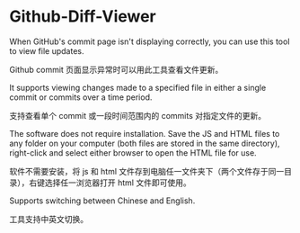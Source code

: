 # Github-Diff-Viewer
When GitHub's commit page isn't displaying correctly, you can use this tool to view file updates.

Github commit 页面显示异常时可以用此工具查看文件更新。


It supports viewing changes made to a specified file in either a single commit or commits over a time period.

支持查看单个 commit 或一段时间范围内的 commits 对指定文件的更新。


The software does not require installation. Save the JS and HTML files to any folder on your computer (both files are stored in the same directory), right-click and select either browser to open the HTML file for use.

软件不需要安装，将 js 和 html 文件存到电脑任一文件夹下（两个文件存于同一目录），右键选择任一浏览器打开 html 文件即可使用。


Supports switching between Chinese and English.

工具支持中英文切换。
